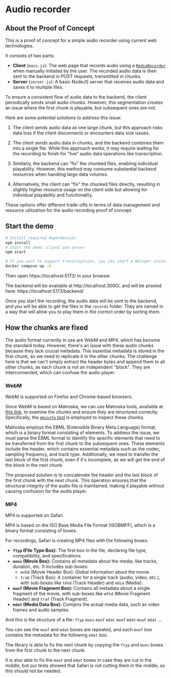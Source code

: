 # Audio recorder

## About the Proof of Concept

This is a proof of concept for a simple audio recorder using current web technologies.

It consists of two parts:

- **Client** (`main.js`): The web page that records audio using a [`MediaRecorder`](https://developer.mozilla.org/en-US/docs/Web/API/MediaRecorder) when manually initiated by the user. The recorded audio data is then sent to the backend in POST requests, transmitted in chunks.
- **Server** (`server.js`): A basic NodeJS server that receives audio data and saves it to multiple files.

To ensure a consistent flow of audio data to the backend, the client periodically sends small audio chunks.
However, this segmentation creates an issue where the first chunk is playable, but subsequent ones are not.

Here are some potential solutions to address this issue:

1. The client sends audio data as one large chunk, but this approach risks data loss if the client disconnects or encounters data size issues.

2. The client sends audio data in chunks, and the backend combines them into a single file. While this approach works, it may require waiting for the recording to finish for "live" audio data operations like transcription.

3. Similarly, the backend can "fix" the chunked files, enabling individual playability. However, this method may consume substantial backend resources when handling large data volumes.

4. Alternatively, the client can "fix" the chunked files directly, resulting in slightly higher resource usage on the client side but allowing for individual playability and functionality.

These options offer different trade-offs in terms of data management and resource utilization for the audio recording proof of concept.

## Start the demo

```sh
# Install required dependencies
npm install
# Start the demo: client and server
npm start

# If you want to support transcriptions, you can start a Whisper instance
docker compose up -d
```

Then open https://localhost:5173/ in your browser.

The backend will be available at http://localhost:3000/, and will be proxied here: https://localhost:5173/backend/

Once you start the recording, the audio data will be sent to the backend, and you will be able to get the files in the `records` folder.
They are named in a way that will allow you to play them in the correct order by sorting them.

## How the chunks are fixed

The audio format currently in use are WebM and MP4, which has become the standard today.
However, there's an issue with these audio chunks because they lack crucial metadata.
This essential metadata is stored in the first chunk, so we need to replicate it in the other chunks.
The challenge here is that we can't simply extract the header bytes and append them to all other chunks, as each chunk is not an independent "block".
They are interconnected, which can confuse the audio player.

### WebM

WebM is supported on Firefox and Chrome-based browsers.

Since WebM is based on Matroska, we can use Matroska tools, available at [this link](https://www.bunkus.org/videotools/mkvtoolnix/), to examine the chunks and ensure they are structured correctly.
Specifically, the [`mkvinfo` tool](https://mkvtoolnix.download/doc/mkvinfo.html) is employed to inspect these chunks.

Matroska employs the EBML (Extensible Binary Meta Language) format, which is a binary format consisting of elements.
To address the issue, we must parse the EBML format to identify the specific elements that need to be transferred from the first chunk to the subsequent ones.
These elements include the header, which contains essential metadata such as the codec, sampling frequency, and track type.
Additionally, we need to transfer the last block of the first chunk, even if it's incomplete, as we will get the end of the block in the next chunk.

The proposed solution is to concatenate the header and the last block of the first chunk with the next chunk.
This operation ensures that the structural integrity of the audio file is maintained, making it playable without causing confusion for the audio player.

### MP4

MP4 is supported on Safari.

MP4 is based on the ISO Base Media File Format (ISOBMFF), which is a binary format consisting of boxes.

For recordings, Safari is creating MP4 files with the following boxes:

- **`ftyp` (File Type Box):** The first box in the file, declaring file type, compatibility, and specifications.
- **`moov` (Movie Box):** Contains all metadata about the media, like tracks, duration, etc. It includes sub-boxes:
  - `mvhd` (Movie Header Box): Global information about the movie.
  - `trak` (Track Box): A container for a single track (audio, video, etc.), with sub-boxes like `tkhd` (Track Header) and `mdia` (Media).
- **`moof` (Movie Fragment Box):** Contains all metadata about a single fragment of the movie, with sub-boxes like `mfhd` (Movie Fragment Header) and `traf` (Track Fragment).
- **`mdat` (Media Data Box):** Contains the actual media data, such as video frames and audio samples.

And this is the structure of a file: `ftyp` `moov` `moof` `mdat` `moof` `mdat` `moof` `mdat` ...

You can see the `moof` and `mdat` boxes are repeated, and each `moof` box contains the metadata for the following `mdat` box.

The library is able to fix the next chunk by copying the `ftyp` and `moov` boxes from the first chunk to the next chunk.

It is also able to fix the `moof` and `mdat` boxes in case they are cut in the middle, but our tests showed that Safari is not cutting them in the middle, so this should not be needed.
